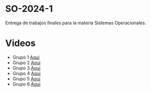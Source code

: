 # SO-2024-1
Entrega de trabajos finales para la materia Sistemas Operacionales.

# Videos
- Grupo 1 [Aqui](https://www.youtube.com/watch?v=d1FukvK2t6U&t=1s)
- Grupo 2 [Aqui]()
- Grupo 3 [Aqui]()
- Grupo 4 [Aqui](https://youtu.be/BrSj9DLy3k0?feature=shared)
- Grupo 5 [Aqui](https://www.youtube.com/watch?v=EyLeY35zxzk)
- Grupo 6 [Aqui]()
